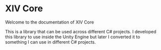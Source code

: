 # XIV Core
Welcome to the documentation of XIV Core

This is a library that can be used across different C# projects. I developed this library to use inside the Unity Engine but later I converted it to something I can use in different C# projects.